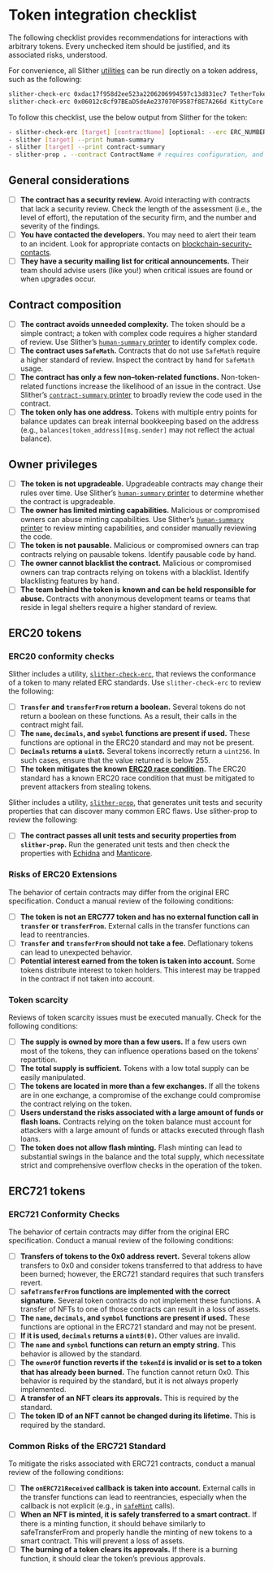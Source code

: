 # Token integration checklist

The following checklist provides recommendations for interactions with arbitrary tokens. Every unchecked item should be justified, and its associated risks, understood.

For convenience, all Slither [utilities](https://github.com/crytic/slither#tools) can be run directly on a token address, such as the following:

```bash
slither-check-erc 0xdac17f958d2ee523a2206206994597c13d831ec7 TetherToken --erc erc20
slither-check-erc 0x06012c8cf97BEaD5deAe237070F9587f8E7A266d KittyCore --erc erc721
```

To follow this checklist, use the below output from Slither for the token:

```bash
- slither-check-erc [target] [contractName] [optional: --erc ERC_NUMBER]
- slither [target] --print human-summary
- slither [target] --print contract-summary
- slither-prop . --contract ContractName # requires configuration, and use of Echidna and Manticore
```

## General considerations

- [ ] **The contract has a security review.** Avoid interacting with contracts that lack a security review. Check the length of the assessment (i.e., the level of effort), the reputation of the security firm, and the number and severity of the findings.
- [ ] **You have contacted the developers.** You may need to alert their team to an incident. Look for appropriate contacts on [blockchain-security-contacts](https://github.com/crytic/blockchain-security-contacts).
- [ ] **They have a security mailing list for critical announcements.** Their team should advise users (like you!) when critical issues are found or when upgrades occur.

## Contract composition

- [ ] **The contract avoids unneeded complexity.** The token should be a simple contract; a token with complex code requires a higher standard of review. Use Slither’s [`human-summary` printer](https://github.com/crytic/slither/wiki/Printer-documentation#human-summary) to identify complex code.
- [ ] **The contract uses `SafeMath`.** Contracts that do not use `SafeMath` require a higher standard of review. Inspect the contract by hand for `SafeMath` usage.
- [ ] **The contract has only a few non–token-related functions.** Non-token-related functions increase the likelihood of an issue in the contract. Use Slither’s [`contract-summary` printer](https://github.com/crytic/slither/wiki/Printer-documentation#contract-summary) to broadly review the code used in the contract.
- [ ] **The token only has one address.** Tokens with multiple entry points for balance updates can break internal bookkeeping based on the address (e.g., `balances[token_address][msg.sender]` may not reflect the actual balance).

## Owner privileges

- [ ] **The token is not upgradeable.** Upgradeable contracts may change their rules over time. Use Slither’s [`human-summary` printer](https://github.com/crytic/slither/wiki/Printer-documentation#contract-summary) to determine whether the contract is upgradeable.
- [ ] **The owner has limited minting capabilities.** Malicious or compromised owners can abuse minting capabilities. Use Slither’s [`human-summary` printer](https://github.com/crytic/slither/wiki/Printer-documentation#contract-summary) to review minting capabilities, and consider manually reviewing the code.
- [ ] **The token is not pausable.** Malicious or compromised owners can trap contracts relying on pausable tokens. Identify pausable code by hand.
- [ ] **The owner cannot blacklist the contract.** Malicious or compromised owners can trap contracts relying on tokens with a blacklist. Identify blacklisting features by hand.
- [ ] **The team behind the token is known and can be held responsible for abuse.** Contracts with anonymous development teams or teams that reside in legal shelters require a higher standard of review.

## ERC20 tokens

### ERC20 conformity checks

Slither includes a utility, [`slither-check-erc`](https://github.com/crytic/slither/wiki/ERC-Conformance), that reviews the conformance of a token to many related ERC standards. Use `slither-check-erc` to review the following:

- [ ] **`Transfer` and `transferFrom` return a boolean.** Several tokens do not return a boolean on these functions. As a result, their calls in the contract might fail.
- [ ] **The `name`, `decimals`, and `symbol` functions are present if used.** These functions are optional in the ERC20 standard and may not be present.
- [ ] **`Decimals` returns a `uint8`.** Several tokens incorrectly return a `uint256`. In such cases, ensure that the value returned is below 255.
- [ ] **The token mitigates the known [ERC20 race condition](https://github.com/ethereum/EIPs/issues/20#issuecomment-263524729).** The ERC20 standard has a known ERC20 race condition that must be mitigated to prevent attackers from stealing tokens.

Slither includes a utility, [`slither-prop`](https://github.com/crytic/slither/wiki/Property-generation), that generates unit tests and security properties that can discover many common ERC flaws. Use slither-prop to review the following:

- [ ] **The contract passes all unit tests and security properties from `slither-prop`.** Run the generated unit tests and then check the properties with [Echidna](https://github.com/crytic/echidna) and [Manticore](https://manticore.readthedocs.io/en/latest/verifier.html).

### Risks of ERC20 Extensions

The behavior of certain contracts may differ from the original ERC specification. Conduct a manual review of the following conditions:

- [ ] **The token is not an ERC777 token and has no external function call in `transfer` or `transferFrom`.** External calls in the transfer functions can lead to reentrancies.
- [ ] **`Transfer` and `transferFrom` should not take a fee.** Deflationary tokens can lead to unexpected behavior.
- [ ] **Potential interest earned from the token is taken into account.** Some tokens distribute interest to token holders. This interest may be trapped in the contract if not taken into account.

### Token scarcity

Reviews of token scarcity issues must be executed manually. Check for the following conditions:

- [ ] **The supply is owned by more than a few users.** If a few users own most of the tokens, they can influence operations based on the tokens’ repartition.
- [ ] **The total supply is sufficient.** Tokens with a low total supply can be easily manipulated.
- [ ] **The tokens are located in more than a few exchanges.** If all the tokens are in one exchange, a compromise of the exchange could compromise the contract relying on the token.
- [ ] **Users understand the risks associated with a large amount of funds or flash loans.** Contracts relying on the token balance must account for attackers with a large amount of funds or attacks executed through flash loans.
- [ ] **The token does not allow flash minting.** Flash minting can lead to substantial swings in the balance and the total supply, which necessitate strict and comprehensive overflow checks in the operation of the token.

## ERC721 tokens

### ERC721 Conformity Checks

The behavior of certain contracts may differ from the original ERC specification. Conduct a manual review of the following conditions:

- [ ] **Transfers of tokens to the 0x0 address revert.** Several tokens allow transfers to 0x0 and consider tokens transferred to that address to have been burned; however, the ERC721 standard requires that such transfers revert.
- [ ] **`safeTransferFrom` functions are implemented with the correct signature.** Several token contracts do not implement these functions. A transfer of NFTs to one of those contracts can result in a loss of assets.
- [ ] **The `name`, `decimals`, and `symbol` functions are present if used.** These functions are optional in the ERC721 standard and may not be present.
- [ ] **If it is used, `decimals` returns a `uint8(0)`.** Other values are invalid.
- [ ] **The `name` and `symbol` functions can return an empty string.** This behavior is allowed by the standard.
- [ ] **The `ownerOf` function reverts if the `tokenId` is invalid or is set to a token that has already been burned.** The function cannot return 0x0. This behavior is required by the standard, but it is not always properly implemented.
- [ ] **A transfer of an NFT clears its approvals.** This is required by the standard.
- [ ] **The token ID of an NFT cannot be changed during its lifetime.** This is required by the standard.

### Common Risks of the ERC721 Standard

To mitigate the risks associated with ERC721 contracts, conduct a manual review of the following conditions:

- [ ] **The `onERC721Received` callback is taken into account.** External calls in the transfer functions can lead to reentrancies, especially when the callback is not explicit (e.g., in [`safeMint`](https://www.paradigm.xyz/2021/08/the-dangers-of-surprising-code/) calls).
- [ ] **When an NFT is minted, it is safely transferred to a smart contract.** If there is a minting function, it should behave similarly to safeTransferFrom and properly handle the minting of new tokens to a smart contract. This will prevent a loss of assets.
- [ ] **The burning of a token clears its approvals.** If there is a burning function, it should clear the token’s previous approvals.
